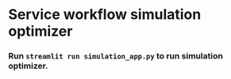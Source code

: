 # Service workflow simulation optimizer

### Run `streamlit run simulation_app.py` to run simulation optimizer.